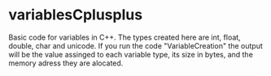 # variablesCplusplus
Basic code for variables in C++. 
The types created here are int, float, double, char and unicode. If you run the code "VariableCreation" the output will be the value assinged to each variable type, its size in bytes, and the memory adress they are alocated.
